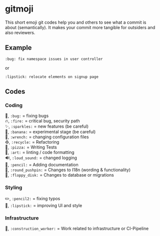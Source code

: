 # gitmoji
This short emoji git codes help you and others to see what a commit is about (semantically).
It makes your commit more tangible for outsiders and also reviewers.

## Example
```
:bug: fix namespace issues in user controller
```
or
```
:lipstick: relocate elements on signup page
```

## Codes

### Coding
:bug:, `:bug:` = fixing bugs  
:fire:, `:fire:` = critical bug, security path   
:sparkles:, `:sparkles:` = new features (be careful)  
:banana:, `:banana:` = experimental stage (be careful)  
:wrench:, `:wrench:` = changing configuration files   
:recycle:, `:recycle:` = Refactoring  
:pizza:, `:pizza:` = Writing Tests  
:art:, `:art:` = linting / code formatting  
:loud_sound:, `:loud_sound:` = changed logging  
:pencil:, `:pencil:` = Adding documentation  
:round_pushpin:, `:round_pushpin:` = Changes to I18n (wording & functionality)  
:floppy_disk:, `:floppy_disk:` = Changes to database or migrations


### Styling 
:pencil2:, `:pencil2:` = fixing typos  
:lipstick:, `:lipstick:` = improving UI and style  

### Infrastructure
:construction_worker:, `:construction_worker:` = Work related to infrastructure or CI-Pipeline





